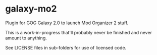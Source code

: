 # galaxy-mo2
Plugin for GOG Galaxy 2.0 to launch Mod Organizer 2 stuff.

This is a work-in-progress that'll probably never be finished and never amount to anything.

See LICENSE files in sub-folders for use of licensed code.
